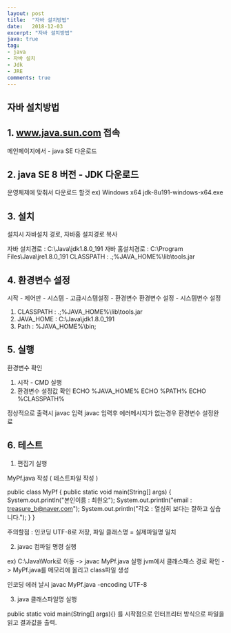 ```yaml
---
layout: post
title:  "자바 설치방법"
date:   2018-12-03
excerpt: "자바 설치방법"
java: true
tag:
- java
- 자바 설치
- Jdk
- JRE
comments: true
---
```


## 자바 설치방법

## 1. www.java.sun.com 접속
   메인페이지에서 - java SE 다운로드

## 2. java SE 8 버전 - JDK 다운로드
운영체제에 맞춰서 다운로드 할것 
ex) Windows x64 jdk-8u191-windows-x64.exe

## 3. 설치

설치시 자바설치 경로, 자바홈 설치경로 복사

자바 설치경로 : C:\Java\jdk1.8.0_191
자바 홈설치경로 : C:\Program Files\Java\jre1.8.0_191
CLASSPATH : .;%JAVA_HOME%\lib\tools.jar

## 4. 환경변수 설정

시작 - 제어판 - 시스템 - 고급시스템설정 - 환경변수
환경변수 설정 - 시스템변수 설정
1) CLASSPATH : .;%JAVA_HOME%\lib\tools.jar
2) JAVA_HOME : C:\Java\jdk1.8.0_191
3) Path : %JAVA_HOME%\bin;

## 5. 실행

환경변수 확인
1) 시작 - CMD 실행
2) 환경변수 설정값 확인
ECHO %JAVA_HOME%
ECHO %PATH%
ECHO %CLASSPATH%

정상적으로 출력시 javac 입력
javac 입력후 에러메시지가 없는경우 환경변수 설정완료

## 6. 테스트 

1) 편집기 실행 

MyPf.java 작성 ( 테스트파일 작성 )

public class MyPf {
    public static void main(String[] args) {
        System.out.println("본인이름 : 최원오");
        System.out.println("email : treasure_b@naver.com");
        System.out.println("각오 : 열심히 보다는 잘하고 싶습니다.");
    }
}

주의할점 : 인코딩 UTF-8로 저장, 파일 클래스명 = 실제파일명 일치

2) javac 컴파일 명령 실행

ex) C:\Java\Work로 이동 -> javac MyPf.java 실행
jvm에서 클래스패스 경로 확인 -> MyPf.java를 메모리에 올리고 class파일 생성

인코딩 에러 날시 
javac MyPf.java -encoding UTF-8

3) java 클래스파일명 실행

public static void main(String[] args){} 를 시작점으로 인터프리터 
방식으로 파일을 읽고 결과값을 출력. 

